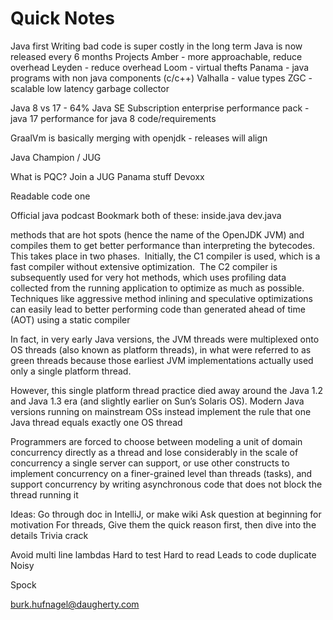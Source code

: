 # Quick Notes

Java first
Writing bad code is super costly in the long term
Java is now released every 6 months
Projects
Amber - more approachable, reduce overhead
Leyden - reduce overhead
Loom - virtual thefts
Panama - java programs with non java components (c/c++)
Valhalla - value types
ZGC - scalable low latency garbage collector

Java 8 vs 17 - 64%
Java SE Subscription enterprise performance pack - java 17 performance for java 8 code/requirements

GraalVm is basically merging with openjdk - releases will align

Java Champion / JUG

What is PQC?
Join a JUG
Panama stuff
Devoxx

Readable code one

Official java podcast
Bookmark both of these:
inside.java
dev.java

methods that are hot spots (hence the name of the OpenJDK JVM) and compiles them to get better performance than interpreting the bytecodes.  This takes place in two phases.  Initially, the C1 compiler is used, which is a fast compiler without extensive optimization.  The C2 compiler is subsequently used for very hot methods, which uses profiling data collected from the running application to optimize as much as possible.  Techniques like aggressive method inlining and speculative optimizations can easily lead to better performing code than generated ahead of time (AOT) using a static compiler

In fact, in very early Java versions, the JVM threads were multiplexed onto OS threads (also known as platform threads), in what were referred to as green threads because those earliest JVM implementations actually used only a single platform thread.

However, this single platform thread practice died away around the Java 1.2 and Java 1.3 era (and slightly earlier on Sun’s Solaris OS). Modern Java versions running on mainstream OSs instead implement the rule that one Java thread equals exactly one OS thread

Programmers are forced to choose between modeling a unit of domain concurrency directly as a thread and lose considerably in the scale of concurrency a single server can support, or use other constructs to implement concurrency on a finer-grained level than threads (tasks), and support concurrency by writing asynchronous code that does not block the thread running it

Ideas:
Go through doc in IntelliJ, or make wiki
Ask question at beginning for motivation
For threads,
Give them the quick reason first, then dive into the details
Trivia crack

Avoid multi line lambdas
Hard to test
Hard to read
Leads to code duplicate
Noisy


Spock

burk.hufnagel@daugherty.com